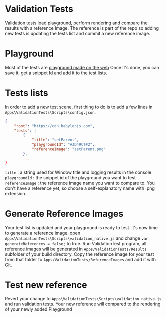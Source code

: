 # Validation Tests
Validation tests load playground, perform rendering and compare the results with a reference Image.
The reference is part of the repo so adding new tests is updating the tests list and commit a new reference image.

# Playground

Most of the tests are [playground made on the web](https://playground.babylonjs.com/)
Once it's done, you can save it, get a snippet Id and add it to the test lists.

# Tests lists

In order to add a new test scene, first thing to do is to add a few lines in `Apps\ValidationTests\Scripts\config.json`. 

```json
{
    "root": "https://cdn.babylonjs.com",
    "tests": [
        {
            "title": "setParent",
            "playgroundId": "#JD49CT#2",
            "referenceImage": "setParent.png"
        },
        ...
}
```

`title` : a string used for Window title and logging results in the console
`playgroundId` : the snippet id of the playground you want to test
`referenceImage` : the reference image name you want to compare to. You don't have a reference yet, so choose a self-explanatory name with .png extension.

# Generate Reference Images

Your test list is updated and your playground is ready to test. it's now time to generate a reference image.
open `Apps\ValidationTests\Scripts\validation_native.js` and change `var generateReferences = false;` to true.
Run ValidationTest program, all reference images will be generated in `Apps/ValidationTests/Results` subfolder of your build directory.
Copy the reference image for your test from that folder to `Apps/ValidationTests/ReferenceImages` and add it with Git.

# Test new reference

Revert your change to `Apps\ValidationTests\Scripts\validation_native.js` and run validation tests.
Your new reference will compared to the rendering of your newly added Playground